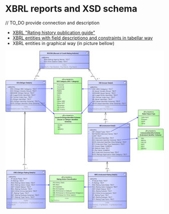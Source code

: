 # XBRL reports and XSD schema
// TO_DO provide connection and description
* [XBRL "Rating history publication guide"](https://confluence.scopegroup.com/display/SCOP/Project+documents+and+resources?preview=/58854536/58854522/Rating%20History%20Files%20Publication%20Guide.pdf)
* [XBRL entities with field descriptiono and constraints in tabellar way](https://confluence.scopegroup.com/display/SCOP/XBRL+list+of+fields)
* XBRL entities in graphical way (in picture bellow)

![XSD Schema](../images/XBRL_taxonomy_schema_diagram.png)